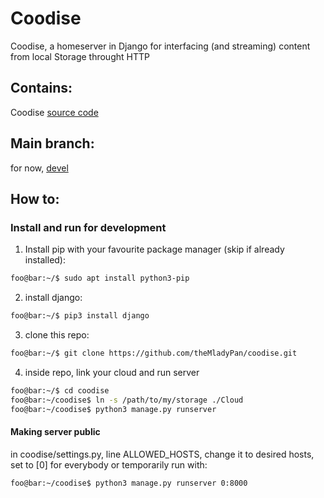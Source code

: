 # Coodise
Coodise, a homeserver in Django for interfacing (and streaming) content from local Storage throught HTTP


## Contains:
Coodise [source code](coodise/)

## Main branch:
for now, [devel](https://github.com/theMladyPan/coodise/tree/devel)

## How to:
### Install and run for development
1. Install pip with your favourite package manager (skip if already installed):
```bash
foo@bar:~/$ sudo apt install python3-pip
```
2. install django:
```bash
foo@bar:~/$ pip3 install django
```
3. clone this repo:
```bash
foo@bar:~/$ git clone https://github.com/theMladyPan/coodise.git
```
4. inside repo, link your cloud and run server
```bash
foo@bar:~/$ cd coodise
foo@bar:~/coodise$ ln -s /path/to/my/storage ./Cloud
foo@bar:~/coodise$ python3 manage.py runserver
```

#### Making server public
in coodise/settings.py, line ALLOWED_HOSTS, change it to desired hosts, set to [0] for everybody or temporarily run with:
```bash
foo@bar:~/coodise$ python3 manage.py runserver 0:8000
```

